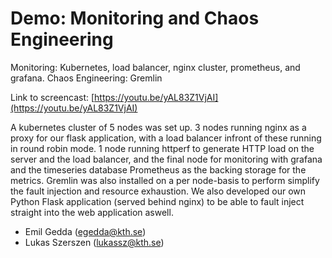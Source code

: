 # Demo: Monitoring and Chaos Engineering

Monitoring: Kubernetes, load balancer, nginx cluster, prometheus, and grafana.
Chaos Engineering: Gremlin

Link to screencast: [https://youtu.be/yAL83Z1VjAI](https://youtu.be/yAL83Z1VjAI)

A kubernetes cluster of 5 nodes was set up. 3 nodes running nginx as a proxy for our flask application, with a load balancer infront of these running in round robin mode.
1 node running httperf to generate HTTP load on the server and the load balancer, and the final node for monitoring with grafana and the timeseries database Prometheus as the backing storage for the metrics.
Gremlin was also installed on a per node-basis to perform simplify the fault injection and resource exhaustion. We also developed our own Python Flask application (served behind nginx) to be able to fault inject straight into the web application aswell.

* Emil Gedda (egedda@kth.se)
* Lukas Szerszen (lukassz@kth.se)
